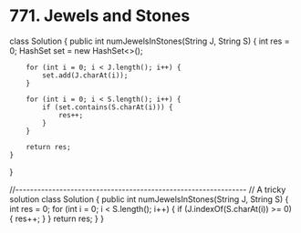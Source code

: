 # 771. Jewels and Stones

class Solution { public int numJewelsInStones\(String J, String S\) { int res = 0; HashSet set = new HashSet&lt;&gt;\(\);

```text
    for (int i = 0; i < J.length(); i++) {
        set.add(J.charAt(i));
    }

    for (int i = 0; i < S.length(); i++) {
        if (set.contains(S.charAt(i))) {
            res++;
        }
    }

    return res;
}
```

}

//--------------------------------------------------------------- // A tricky solution class Solution { public int numJewelsInStones\(String J, String S\) { int res = 0; for \(int i = 0; i &lt; S.length\(\); i++\) { if \(J.indexOf\(S.charAt\(i\)\) &gt;= 0\) { res++; } } return res; } }

